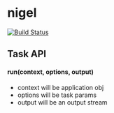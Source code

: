nigel
=====

[![Build Status](https://travis-ci.org/moonsspoon/nigel.png?branch=master)](https://travis-ci.org/moonsspoon/nigel)

## Task API

#### run(context, options, output)

 * context will be application obj
 * options will be task params
 * output will be an output stream
